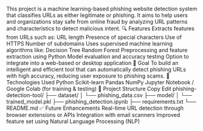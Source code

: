 This project is a machine learning-based phishing website detection system that classifies URLs as either legitimate or phishing. It aims to help users and organizations stay safe from online fraud by analyzing URL patterns and characteristics to detect malicious intent.
🔍 Features
Extracts features from URLs such as:
URL length
Presence of special characters
Use of HTTPS
Number of subdomains
Uses supervised machine learning algorithms like:
Decision Tree
Random Forest
Preprocessing and feature extraction using Python
Model evaluation and accuracy testing
Option to integrate into a web-based or desktop application
🎯 Goal
To build an intelligent and efficient tool that can automatically detect phishing URLs with high accuracy, reducing user exposure to phishing scams.
🧠 Technologies Used
Python
Scikit-learn
Pandas
NumPy
Jupyter Notebook / Google Colab (for training & testing)
📁 Project Structure
Copy
Edit
phishing-detection-tool/
├── dataset/
│   └── phishing_data.csv
├── model/
│   └── trained_model.pkl
├── phishing_detection.ipynb
├── requirements.txt
└── README.md
✅ Future Enhancements
Real-time URL detection through browser extensions or APIs
Integration with email scanners
Improved feature set using Natural Language Processing (NLP)
